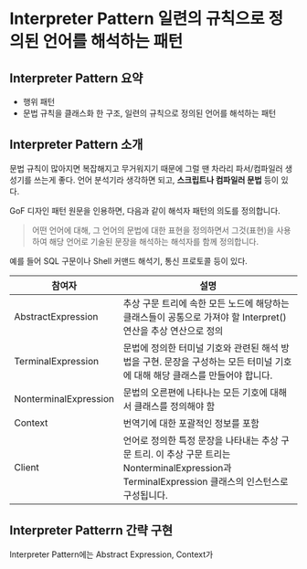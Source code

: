 # Interpreter Pattern 일련의 규칙으로 정의된 언어를 해석하는 패턴

## Interpreter Pattern 요약

- 행위 패턴
- 문법 규칙을 클래스화 한 구조, 일련의 규칙으로 정의된 언어를 해석하는 패턴

## Interpreter Pattern 소개

문법 규칙이 많아지면 복잡해지고 무거워지기 때문에 그럴 땐 차라리 파서/컴파일러 생성기를 쓰는게 좋다.
언어 분석기라 생각하면 되고, **스크립트나 컴파일러 문법** 등이 있다.

GoF 디자인 패턴 원문을 인용하면, 다음과 같이 해석자 패턴의 의도를 정의합니다.

> 어떤 언어에 대해, 그 언어의 문법에 대한 표현을 정의하면서 그것(표현)을 사용하여 해당 언어로 기술된 문장을 해석하는 해석자를 함께 정의합니다.

예를 들어 SQL 구문이나 Shell 커맨드 해석기, 통신 프로토콜 등이 있다.

| 참여자                | 설명                                                                                                                                              |
| --------------------- | ------------------------------------------------------------------------------------------------------------------------------------------------- |
| AbstractExpression    | 추상 구문 트리에 속한 모든 노드에 해당하는 클래스들이 공통으로 가져야 할 Interpret() 연산을 추상 연산으로 정의                                    |
| TerminalExpression    | 문법에 정의한 터미널 기호와 관련된 해석 방법을 구현. 문장을 구성하는 모든 터미널 기호에 대해 해당 클래스를 만들어야 합니다.                       |
| NonterminalExpression | 문법의 오른편에 나타나는 모든 기호에 대해서 클래스를 정의해야 함                                                                                  |
| Context               | 번역기에 대한 포괄적인 정보를 포함                                                                                                                |
| Client                | 언어로 정의한 특정 문장을 나타내는 추상 구문 트리. 이 추상 구문 트리는 NonterminalExpression과 TerminalExpression 클래스의 인스턴스로 구성됩니다. |

## Interpreter Patterrn 간략 구현

Interpreter Pattern에는 Abstract Expression, Context가
